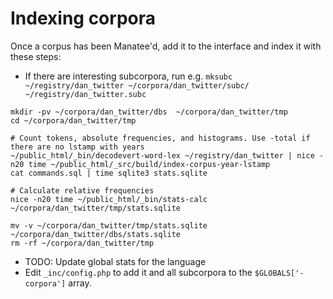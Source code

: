 # Indexing corpora

Once a corpus has been Manatee'd, add it to the interface and index it with these steps:

* If there are interesting subcorpora, run e.g. `mksubc ~/registry/dan_twitter ~/corpora/dan_twitter/subc/ ~/registry/dan_twitter.subc`
```
mkdir -pv ~/corpora/dan_twitter/dbs  ~/corpora/dan_twitter/tmp
cd ~/corpora/dan_twitter/tmp

# Count tokens, absolute frequencies, and histograms. Use -total if there are no lstamp with years
~/public_html/_bin/decodevert-word-lex ~/registry/dan_twitter | nice -n20 time ~/public_html/_src/build/index-corpus-year-lstamp
cat commands.sql | time sqlite3 stats.sqlite

# Calculate relative frequencies
nice -n20 time ~/public_html/_bin/stats-calc ~/corpora/dan_twitter/tmp/stats.sqlite

mv -v ~/corpora/dan_twitter/tmp/stats.sqlite ~/corpora/dan_twitter/dbs/stats.sqlite
rm -rf ~/corpora/dan_twitter/tmp
```
* TODO: Update global stats for the language
* Edit `_inc/config.php` to add it and all subcorpora to the `$GLOBALS['-corpora']` array.
